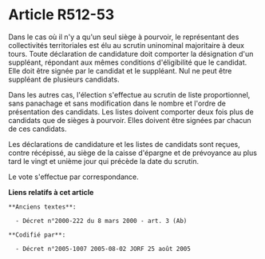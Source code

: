 # Article R512-53

Dans le cas où il n'y a qu'un seul siège à pourvoir, le représentant des collectivités territoriales est élu au scrutin
uninominal majoritaire à deux tours. Toute déclaration de candidature doit comporter la désignation d'un suppléant, répondant
aux mêmes conditions d'éligibilité que le candidat. Elle doit être signée par le candidat et le suppléant. Nul ne peut être
suppléant de plusieurs candidats.

Dans les autres cas, l'élection s'effectue au scrutin de liste proportionnel, sans panachage et sans modification dans le
nombre et l'ordre de présentation des candidats. Les listes doivent comporter deux fois plus de candidats que de sièges à
pourvoir. Elles doivent être signées par chacun de ces candidats.

Les déclarations de candidature et les listes de candidats sont reçues, contre récépissé, au siège de la caisse d'épargne et
de prévoyance au plus tard le vingt et unième jour qui précède la date du scrutin.

Le vote s'effectue par correspondance.

**Liens relatifs à cet article**

	**Anciens textes**:

	  - Décret n°2000-222 du 8 mars 2000 - art. 3 (Ab)

	**Codifié par**:

	  - Décret n°2005-1007 2005-08-02 JORF 25 août 2005
